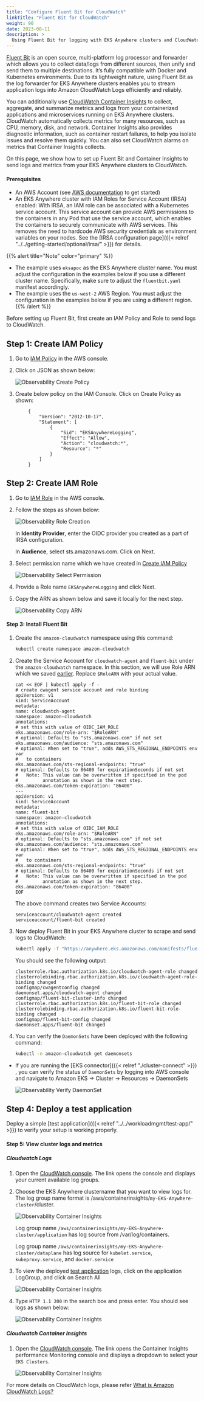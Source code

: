 ```yaml
---
title: "Configure Fluent Bit for CloudWatch"
linkTitle: "Fluent Bit for CloudWatch"
weight: 90
date: 2023-08-11
description: >
  Using Fluent Bit for logging with EKS Anywhere clusters and CloudWatch
---
```


[Fluent Bit](https://docs.fluentbit.io/manual) is an open source, multi-platform log processor and forwarder which allows you to collect data/logs from different sources, then unify and send them to multiple destinations. It’s fully compatible with Docker and Kubernetes environments. Due to its lightweight nature, using Fluent Bit as the log forwarder for EKS Anywhere clusters enables you to stream application logs into Amazon CloudWatch Logs efficiently and reliably.

You can additionally use [CloudWatch Container Insights](https://docs.aws.amazon.com/AmazonCloudWatch/latest/monitoring/ContainerInsights.html) to collect, aggregate, and summarize metrics and logs from your containerized applications and microservices running on EKS Anywhere clusters. CloudWatch automatically collects metrics for many resources, such as CPU, memory, disk, and network. Container Insights also provides diagnostic information, such as container restart failures, to help you isolate issues and resolve them quickly. You can also set CloudWatch alarms on metrics that Container Insights collects.

On this page, we show how to set up Fluent Bit and Container Insights to send logs and metrics from your EKS Anywhere clusters to CloudWatch.

#### Prerequisites

- An AWS Account (see [AWS documentation](https://docs.aws.amazon.com/accounts/latest/reference/welcome-first-time-user.html) to get started)
- An EKS Anywhere cluster with IAM Roles for Service Account (IRSA) enabled: With IRSA, an IAM role can be associated with a Kubernetes service account. This service account can provide AWS permissions to the containers in any Pod that use the service account, which enables the containers to securely communicate with AWS services. This removes the need to hardcode AWS security credentials as environment variables on your nodes. See the [IRSA configuration page]({{< relref "../../getting-started/optional/irsa/" >}}) for details.

{{% alert title="Note" color="primary" %}}
- The example uses `eksapoc` as the EKS Anywhere cluster name. You must adjust the configuration in the examples below if you use a different cluster name. Specifically, make sure to adjust the `fluentbit.yaml` manifest accordingly.
- The example uses the `us-west-2` AWS Region. You must adjust the configuration in the examples below if you are using a different region.
{{% /alert %}}

Before setting up Fluent Bit, first create an IAM Policy and Role to send logs to CloudWatch.

## Step 1: Create IAM Policy

1. Go to [IAM Policy](https://us-east-1.console.aws.amazon.com/iamv2/home?region=us-west-2#/policies/create?step=addPermissions) in the AWS console.
1. Click on JSON as shown below:

     ![Observability Create Policy](/images/observability_create_policy.png)
     
1. Create below policy on the IAM Console. Click on Create Policy as shown:

```
        {
            "Version": "2012-10-17",
            "Statement": [
                {
                    "Sid": "EKSAnywhereLogging",
                    "Effect": "Allow",
                    "Action": "cloudwatch:*",
                    "Resource": "*"
                }
            ]
        }
```

## Step 2: Create IAM Role

1. Go to [IAM Role](https://us-east-1.console.aws.amazon.com/iamv2/home?region=us-west-2#/roles/create?step=selectEntities) in the AWS console.

2. Follow the steps as shown below:

     ![Observability Role Creation](/images/observability_role_creation.png)

     In **Identity Provider**, enter the OIDC provider you created as a part of IRSA configuration.

     In **Audience**, select sts.amazonaws.com. Click on Next.

3. Select permission name which we have created in [Create IAM Policy](#step-1-create-iam-policy)

     ![Observability Select Permission](/images/observability_select_permission.png)

4. Provide a Role name `EKSAnywhereLogging` and click Next.

5. Copy the ARN as shown below and save it locally for the next step.

     ![Observability Copy ARN](/images/observability_arn_copy.png)

#### Step 3: Install Fluent Bit

1. Create the `amazon-cloudwatch` namespace using this command:

    ```bash 
    kubectl create namespace amazon-cloudwatch
    ```

2. Create the Service Account for `cloudwatch-agent` and `fluent-bit` under the `amazon-cloudwatch` namespace. In this section, we will use Role ARN which we saved [earlier](#step-2-create-iam-role). Replace `$RoleARN` with your actual value.

     ```
     cat << EOF | kubectl apply -f -
     # create cwagent service account and role binding
     apiVersion: v1
     kind: ServiceAccount
     metadata:
     name: cloudwatch-agent
     namespace: amazon-cloudwatch
     annotations:
     # set this with value of OIDC_IAM_ROLE
     eks.amazonaws.com/role-arn: "$RoleARN"
     # optional: Defaults to "sts.amazonaws.com" if not set
     eks.amazonaws.com/audience: "sts.amazonaws.com"
     # optional: When set to "true", adds AWS_STS_REGIONAL_ENDPOINTS env var
     #   to containers
     eks.amazonaws.com/sts-regional-endpoints: "true"
     # optional: Defaults to 86400 for expirationSeconds if not set
     #   Note: This value can be overwritten if specified in the pod
     #         annotation as shown in the next step.
     eks.amazonaws.com/token-expiration: "86400"
     ---
     apiVersion: v1
     kind: ServiceAccount
     metadata:
     name: fluent-bit
     namespace: amazon-cloudwatch
     annotations:
     # set this with value of OIDC_IAM_ROLE
     eks.amazonaws.com/role-arn: "$RoleARN"
     # optional: Defaults to "sts.amazonaws.com" if not set
     eks.amazonaws.com/audience: "sts.amazonaws.com"
     # optional: When set to "true", adds AWS_STS_REGIONAL_ENDPOINTS env var
     #   to containers
     eks.amazonaws.com/sts-regional-endpoints: "true"
     # optional: Defaults to 86400 for expirationSeconds if not set
     #   Note: This value can be overwritten if specified in the pod
     #         annotation as shown in the next step.
     eks.amazonaws.com/token-expiration: "86400"
     EOF
     ```

     The above command creates two Service Accounts:

     ```
     serviceaccount/cloudwatch-agent created
     serviceaccount/fluent-bit created
     ```

3. Now deploy Fluent Bit in your EKS Anywhere cluster to scrape and send logs to CloudWatch:

     ```bash
     kubectl apply -f "https://anywhere.eks.amazonaws.com/manifests/fluentbit.yaml"
     ```

     You should see the following output:

     ```
     clusterrole.rbac.authorization.k8s.io/cloudwatch-agent-role changed
     clusterrolebinding.rbac.authorization.k8s.io/cloudwatch-agent-role-binding changed
     configmap/cwagentconfig changed
     daemonset.apps/cloudwatch-agent changed
     configmap/fluent-bit-cluster-info changed
     clusterrole.rbac.authorization.k8s.io/fluent-bit-role changed
     clusterrolebinding.rbac.authorization.k8s.io/fluent-bit-role-binding changed
     configmap/fluent-bit-config changed
     daemonset.apps/fluent-bit changed
     ```

4. You can verify the `DaemonSets` have been deployed with the following command:

     ```bash
     kubectl -n amazon-cloudwatch get daemonsets
     ```

- If you are running the [EKS connector]({{< relref "./cluster-connect" >}})
, you can verify the status of `DaemonSets` by logging into AWS console and navigate to Amazon EKS -> Cluster -> Resources -> DaemonSets

     ![Observability Verify DaemonSet](/images/observability_cluster_verify_Daemonset.png)

## Step 4: Deploy a test application

Deploy a simple [test application]({{< relref "../../workloadmgmt/test-app/" >}}) to verify your setup is working properly.

#### Step 5: View cluster logs and metrics

##### Cloudwatch Logs
1. Open the [CloudWatch console](https://us-west-2.console.aws.amazon.com/cloudwatch/home?region=us-west-2#logsV2:log-groups). The link opens the console and displays your current available log groups.

2. Choose the EKS Anywhere clustername that you want to view logs for. The log group name format is /aws/containerinsights/`my-EKS-Anywhere-cluster`/cluster.

     ![Observability Container Insights](/images/observability_logGroups.png)

    Log group name `/aws/containerinsights/my-EKS-Anywhere-cluster/application` has log source from /var/log/containers.

    Log group name `/aws/containerinsights/my-EKS-Anywhere-cluster/dataplane` has log source for `kubelet.service`, `kubeproxy.service`, and `docker.service`

3. To view the deployed [test application](#step-4-deploy-a-test-application) logs, click on the application LogGroup, and click on Search All

     ![Observability Container Insights](/images/observability_search_logstream.png)

4. Type `HTTP 1.1 200` in the search box and press enter. You should see logs as shown below:

     ![Observability Container Insights](/images/observability_logGroups_filterlog.png)

##### Cloudwatch Container Insights

1. Open the [CloudWatch console](https://us-west-2.console.aws.amazon.com/cloudwatch/home?region=us-west-2#container-insights:performance). The link opens the Container Insights performance Monitoring console and displays a dropdown to select your `EKS Clusters`.

     ![Observability Container Insights](/images/observability_container_insights.png)

For more details on CloudWatch logs, please refer [What is Amazon CloudWatch Logs?](https://docs.aws.amazon.com/AmazonCloudWatch/latest/logs/WhatIsCloudWatchLogs.html)